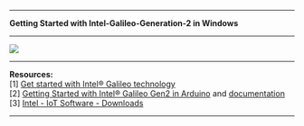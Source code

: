 ***
<b>Getting Started with Intel-Galileo-Generation-2 in Windows</b>
***
![](https://www.arduino.cc/en/uploads/ArduinoCertified/GalileoGen2Schema.png)
***
<b>Resources:</b><br>
[1] <a href="https://software.intel.com/en-us/iot/library/galileo-getting-started">Get started with Intel® Galileo technology</a><br>
[2] <a href="https://www.arduino.cc/en/Guide/IntelGalileoGen2">Getting Started with Intel® Galileo Gen2 in Arduino</a> and <a href="https://www.arduino.cc/en/ArduinoCertified/IntelGalileoGen2">documentation</a><br>
[3] <a href="https://software.intel.com/en-us/iot/downloads">Intel - IoT Software - Downloads</a><br>
***
